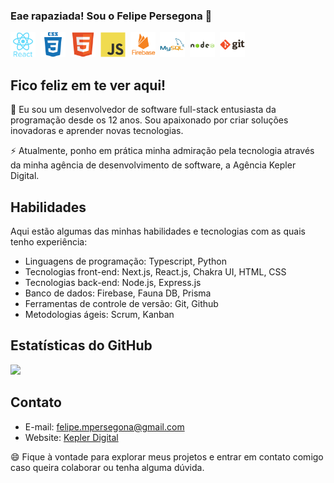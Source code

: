 ### Eae rapaziada! Sou o Felipe Persegona 👋

<div>
  <img src="https://github.com/devicons/devicon/blob/master/icons/react/react-original-wordmark.svg" title="React" alt="React" width="40" height="40"/>&nbsp;
  <img src="https://github.com/devicons/devicon/blob/master/icons/css3/css3-plain-wordmark.svg"  title="CSS3" alt="CSS" width="40" height="40"/>&nbsp;
  <img src="https://github.com/devicons/devicon/blob/master/icons/html5/html5-original.svg" title="HTML5" alt="HTML" width="40" height="40"/>&nbsp;
  <img src="https://github.com/devicons/devicon/blob/master/icons/javascript/javascript-original.svg" title="JavaScript" alt="JavaScript" width="40" height="40"/>&nbsp;
  <img src="https://github.com/devicons/devicon/blob/master/icons/firebase/firebase-plain-wordmark.svg" title="Firebase" alt="Firebase" width="40" height="40"/>&nbsp;
  <img src="https://github.com/devicons/devicon/blob/master/icons/mysql/mysql-original-wordmark.svg" title="MySQL"  alt="MySQL" width="40" height="40"/>&nbsp;
  <img src="https://github.com/devicons/devicon/blob/master/icons/nodejs/nodejs-original-wordmark.svg" title="NodeJS" alt="NodeJS" width="40" height="40"/>&nbsp;
  <img src="https://github.com/devicons/devicon/blob/master/icons/git/git-original-wordmark.svg" title="Git" **alt="Git" width="40" height="40"/>
</div>

## Fico feliz em te ver aqui!

🔭 Eu sou um desenvolvedor de software full-stack entusiasta da programação desde os 12 anos. Sou apaixonado por criar soluções inovadoras e aprender novas tecnologias.

⚡ Atualmente, ponho em prática minha admiração pela tecnologia através da minha agência de desenvolvimento de software, a Agência Kepler Digital.

## Habilidades

Aqui estão algumas das minhas habilidades e tecnologias com as quais tenho experiência:

- Linguagens de programação: Typescript, Python
- Tecnologias front-end: Next.js, React.js, Chakra UI, HTML, CSS
- Tecnologias back-end: Node.js, Express.js
- Banco de dados: Firebase, Fauna DB, Prisma
- Ferramentas de controle de versão: Git, Github
- Metodologias ágeis: Scrum, Kanban

## Estatísticas do GitHub

<img height="180em" src="https://github-readme-stats.vercel.app/api?username=felipeprsg&show_icons=true&hide_border=true&&count_private=true&include_all_commits=true" />

## Contato

- E-mail: felipe.mpersegona@gmail.com
- Website: [Kepler Digital](https://www.keplerdigital.org)

😄 Fique à vontade para explorar meus projetos e entrar em contato comigo caso queira colaborar ou tenha alguma dúvida.
